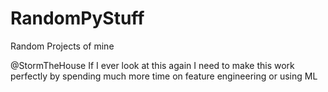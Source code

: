 # RandomPyStuff
Random Projects of mine

@StormTheHouse
If I ever look at this again I need to make this work perfectly by spending much more time on feature engineering or using ML
